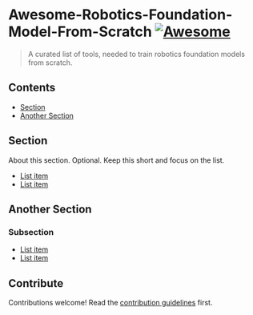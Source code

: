# Awesome-Robotics-Foundation-Model-From-Scratch [![Awesome](https://awesome.re/badge.svg)](https://awesome.re)

> A curated list of tools, needed to train robotics foundation models from scratch.


## Contents

- [Section](#section)
- [Another Section](#another-section)


## Section

About this section. Optional. Keep this short and focus on the list.

- [List item](http://example.com)
- [List item](http://example.com)


## Another Section

### Subsection

- [List item](http://example.com)
- [List item](http://example.com)


## Contribute

Contributions welcome! Read the [contribution guidelines](contributing.md) first.
